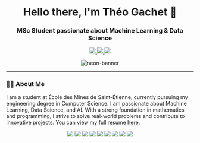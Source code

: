 <h1 align="center">Hello there, I'm Théo Gachet 👋</h1>
<h3 align="center">MSc Student passionate about Machine Learning & Data Science</h3>

<p align="center">
  <a href="https://www.linkedin.com/in/theo-gachet/">
    <img src="https://img.shields.io/badge/LinkedIn-theogachet-white?style=flat&logo=linkedin&labelColor=blue">
  </a>
  <a href="mailto:theo.gachet.pro@outlook.fr">
    <img src="https://img.shields.io/badge/Email-theo.gachet.pro@outlook.fr-orange">
  </a>
  <a href="https://theogachet.com">
    <img src="https://img.shields.io/badge/Personal%20Portfolio-theogachet.com-red">
  </a>
</p>

<p align="center">
  <img src="https://user-images.githubusercontent.com/58959408/232639433-cb0aea21-66f0-4508-a771-85e2089c5a87.gif" alt="neon-banner" />
</p>

---

### 👨‍💻 About Me
I am a student at École des Mines de Saint-Étienne, currently pursuing my engineering degree in Computer Science. I am passionate about Machine Learning, Data Science, and AI. With a strong foundation in mathematics and programming, I strive to solve real-world problems and contribute to innovative projects. You can view my full resume [here](http://theogachet.com/resume-theo-gachet).

<!--
### 📚 Projects

- **Text Prediction with TESS**: A human-machine interface providing intelligent word suggestions for incomplete inputs.
- **Machine Translation with Transformer**: Portuguese-to-English translation using the Transformer model.
- **Machine Translation with Attention**: Seq2Seq model with attention mechanisms for French to English translation.
- **Homemade SSD**: Building a custom Single Shot MultiBox Detector for object detection.
- **Time Series Analysis on Wafers**: Collaborative project aiming to analyze material removal rates from time series data.
- **Drone Simulator**: Bio-robot replicating fly vision and behavior using biomimicry.
- **Digit Classifier for 404 CTF Hackathon**: AI-based digit classifier to decrypt a code during a hackathon.
- **DNA Sequencing**: Predicting genetic variation impacts on gene regulation in eukaryotic cells.
- **Pneumonia Diagnosis with CNN**: Using Convolutional Neural Networks for classifying pneumonia in medical scans.
- **Robot PIC18**: An autonomous robot that follows objects, powered by a PIC18 microcontroller.
- **Challenge Optimization in Python**: Solving surveillance optimization problems with various algorithms.
- **Challenge Optimization in Julia**: Using Julia to optimize surveillance point placement.
- **House Pricing Prediction**: A machine learning model predicting real estate prices in France.
- **Robot Antarctica**: Developing a rover for autonomous exploration in Antarctic conditions.
- **Trivia Game Multi-Threaded**: Creating a multi-threaded trivia game application.
  
### 🏆 Achievements

- **High School Scientific Diploma**: 🥇 1st in France, Mark: 20.3/20
- **Python Optimization Contest**: 🥇 1st among 95+ students
- **3D Modeling Competition**: 🥇 1st, awarded by the Robotics Association
- **Robotics Hackathon**: 🥈 2nd, in collaboration with A REM & ST Microelectronics
- **École Polytechnique Summer Camp**: Selected among 50 students from all over France
- **National Chemistry Olympiads**: Finalist during High School
-->

<p align="center">
  <img src="https://img.shields.io/badge/-Python-3776AB?style=flat-square&logo=python&logoColor=white">
  <img src="https://img.shields.io/badge/-TensorFlow-FF6F00?style=flat-square&logo=tensorflow&logoColor=white">
  <img src="https://img.shields.io/badge/-NumPy-013243?style=flat-square&logo=numpy&logoColor=white">
  <img src="https://img.shields.io/badge/-C-00599C?style=flat-square&logo=c&logoColor=white">
  <img src="https://img.shields.io/badge/-C++-00599C?style=flat-square&logo=c%2B%2B&logoColor=white">
  <img src="https://img.shields.io/badge/-SQL-4479A1?style=flat-square&logo=mysql&logoColor=white">
  <img src="https://img.shields.io/badge/-Matlab-0076A8?style=flat-square&logo=mathworks&logoColor=white">
  <img src="https://img.shields.io/badge/-HTML-E34F26?style=flat-square&logo=html5&logoColor=white">
  <img src="https://img.shields.io/badge/-CSS-1572B6?style=flat-square&logo=css3&logoColor=white">
</p>

<!--
**TheoGachet/TheoGachet** is a ✨ _special_ ✨ repository because its `README.md` (this file) appears on your GitHub profile.

Here are some ideas to get you started:

- 🔭 I’m currently working on ...
- 🌱 I’m currently learning ...
- 👯 I’m looking to collaborate on ...
- 🤔 I’m looking for help with ...
- 💬 Ask me about ...
- 📫 How to reach me: ...
- 😄 Pronouns: ...
- ⚡ Fun fact: ...
-->

